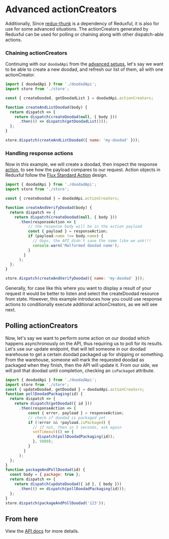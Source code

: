 # Advanced actionCreators

Additionally, Since [redux-thunk] is a dependency of Reduxful, it is also for
use for some advanced situations. The actionCreators generated by Reduxful
can be used for polling or chaining along with other dispatch-able actions.


### Chaining actionCreators

Continuing with our `doodadApi` from the [advanced setups],
let's say we want to be able to create a new doodad, and refresh our list
of them, all with one actionCreator.

```js
import { doodadApi } from './doodadApi';
import store from './store';

const { createDoodad, getDoodadList } = doodadApi.actionCreators;

function createAndListDoodad(body) {
  return dispatch => {
    return dispatch(createDoodad(null, { body }))
      .then(() => dispatch(getDoodadList()));
  };
}

store.dispatch(createAndListDoodad({ name: 'my-doodad' }));
```


### Handling response actions

Now in this example, we will create a doodad, then inspect the response 
[action], to see how the payload compares to our request. Action objects in
Reduxful follow the [Flux Standard Action][FSA] design.

```js
import { doodadApi } from './doodadApi';
import store from './store';

const { createDoodad } = doodadApi.actionCreators;

function createAndVerifyDoodad(body) {
  return dispatch => {
    return dispatch(createDoodad(null, { body }))
      .then(responseAction => {
          // the response body will be in the action payload
          const { payload } = responseAction;
          if (payload.name !== body.name) {
            // Oops, the API didn't save the name like we ask!!!
            console.warn('Malformed doodad name');
          }
        }
      );
  };
}

store.dispatch(createAndVerifyDoodad({ name: 'my-doodad' }));
````

Generally, for case like this where you want to display a result of your
request it would be better to listen and select the createDoodad resource
from state. However, this example introduces how you could use response actions
to conditionally execute additional actionCreators, as we will see next.


## Polling actionCreators

Now, let's say we want to perform some action on our doodad which happens 
asynchronously on the API, thus requiring us to poll for its results. Let's
use our update endpoint, that will tell someone in our doodad warehouse to
get a certain doodad packaged up for shipping or something. From the warehouse,
someone will mark the requested doodad as packaged when they finish, then the
API will update it. From our side, we will poll that doodad until completion,
checking an `isPackaged` attribute.

```js
import { doodadApi } from './doodadApi';
import store from './store';
const { updateDoodad, getDoodad } = doodadApi.actionCreators;
function pollDoodadPackaging(id) {
  return dispatch => {
    return dispatch(getDoodad({ id }))
      .then(responseAction => {
          const { error, payload } = responseAction;
          // check if doodad is packaged yet        
          if (!error && !payload.isPackaged) {
            // if not, then in 5 seconds, ask again          
            setTimeout(() => {
              dispatch(pollDoodadPackaging(id));
            }, 5000);
          }
        }
      );
  };
}
function packageAndPollDoodad(id) {
  const body = { package: true };
  return dispatch => {
    return dispatch(updateDoodad({ id }, { body }))
      .then(() => dispatch(pollDoodadPackaging(id)));
  };
}
store.dispatch(packageAndPollDoodad('123'));
```

## From here

View the [API docs] for more details.


<!-- Links -->
[API Docs]:api.md
[Advanced setups]:advanced-setups.md
[Action]:api.md#Action
[Actions]:api.md#Action

<!-- External links -->
[redux-thunk]:https://github.com/reduxjs/redux-thunk#redux-thunk
[FSA]:https://github.com/redux-utilities/flux-standard-action
